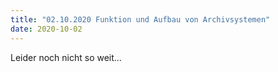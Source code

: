 ```yaml
---
title: "02.10.2020 Funktion und Aufbau von Archivsystemen"
date: 2020-10-02
---
```


Leider noch nicht so weit...
